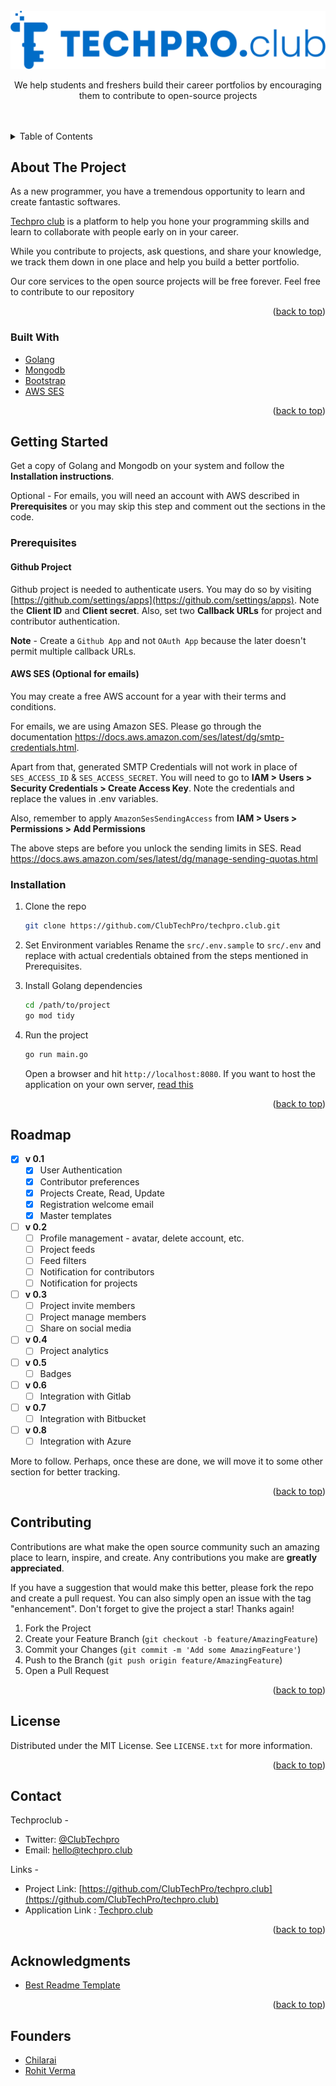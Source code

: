 <div id="top"></div>

<!-- PROJECT LOGO -->
<br />
<div align="center">
  <a href="https://github.com/ClubTechPro/techpro.club">
    <img src="https://github.com/ClubTechPro/techpro.club/blob/master/assets/logos/logo-large.png" alt="Logo" >
  </a>

  <p align="center">
    We help students and freshers build their career portfolios by encouraging them to contribute to open-source projects
    <br />
    <br />
    <br />
    
  </p>
</div>

<!-- TABLE OF CONTENTS -->
<details>
  <summary>Table of Contents</summary>
  <ol>
    <li>
      <a href="#about-the-project">About The Project</a>
      <ul>
        <li><a href="#built-with">Built With</a></li>
      </ul>
    </li>
    <li>
      <a href="#getting-started">Getting Started</a>
      <ul>
        <li><a href="#prerequisites">Prerequisites</a></li>
        <li><a href="#installation">Installation</a></li>
      </ul>
    </li>
    <li><a href="#roadmap">Roadmap</a></li>
    <li><a href="#contributing">Contributing</a></li>
    <li><a href="#license">License</a></li>
    <li><a href="#contact">Contact</a></li>
    <li><a href="#acknowledgments">Acknowledgments</a></li>
    <li><a href="#founder">Founder</a></li>
    <li><a href="#core-team">Core Team</a></li>
  </ol>
</details>

<!-- ABOUT THE PROJECT -->

## About The Project

As a new programmer, you have a tremendous opportunity to learn and create fantastic softwares.

<a href="https://techpro.club">Techpro club</a>  is a platform to help you hone your programming skills and learn to collaborate with people early on in your career.

While you contribute to projects, ask questions, and share your knowledge, we track them down in one place and help you build a better portfolio.

Our core services to the open source projects will be free forever. Feel free to contribute to our repository

<p align="right">(<a href="#top">back to top</a>)</p>

### Built With

-   [Golang](https://go.dev/)
-   [Mongodb](https://www.mongodb.com/)
-   [Bootstrap](https://getbootstrap.com)
-   [AWS SES](https://aws.amazon.com/ses/)

<p align="right">(<a href="#top">back to top</a>)</p>

<!-- GETTING STARTED -->

## Getting Started

Get a copy of Golang and Mongodb on your system and follow the **Installation instructions**.

Optional - For emails, you will need an account with AWS described in **Prerequisites** or you may skip this step and comment out the sections in the code.

### Prerequisites

#### Github Project

Github project is needed to authenticate users. You may do so by visiting [https://github.com/settings/apps](https://github.com/settings/apps). Note the **Client ID** and **Client secret**. Also, set two **Callback URLs** for project and contributor authentication.

**Note** - Create a `Github App` and not `OAuth App` because the later doesn't permit multiple callback URLs.

#### AWS SES (Optional for emails)

You may create a free AWS account for a year with their terms and conditions.

For emails, we are using Amazon SES. Please go through the documentation https://docs.aws.amazon.com/ses/latest/dg/smtp-credentials.html.

Apart from that, generated SMTP Credentials will not work in place of `SES_ACCESS_ID` & `SES_ACCESS_SECRET`. You will need to go to **IAM > Users > Security Credentials > Create Access Key**. Note the credentials and replace the values in .env variables.

Also, remember to apply `AmazonSesSendingAccess` from **IAM > Users > Permissions > Add Permissions**

The above steps are before you unlock the sending limits in SES. Read https://docs.aws.amazon.com/ses/latest/dg/manage-sending-quotas.html

### Installation

1. Clone the repo
    ```sh
    git clone https://github.com/ClubTechPro/techpro.club.git
    ```
2. Set Environment variables
   Rename the `src/.env.sample` to `src/.env` and replace with actual credentials obtained from the steps mentioned in Prerequisites.

3. Install Golang dependencies
    ```sh
    cd /path/to/project
    go mod tidy
    ```
4. Run the project
    ```sh
    go run main.go
    ```
    Open a browser and hit `http://localhost:8080`. If you want to host the application on your own server, <a href="hosting.md">read this</a>

<p align="right">(<a href="#top">back to top</a>)</p>

<!-- USAGE EXAMPLES -->

<!-- ROADMAP -->

## Roadmap

-   [x] **v 0.1**
    -   [x] User Authentication
    -   [x] Contributor preferences
    -   [x] Projects Create, Read, Update
    -   [x] Registration welcome email
    -   [x] Master templates
-   [ ] **v 0.2**
    -   [ ] Profile management - avatar, delete account, etc.
    -   [ ] Project feeds
    -   [ ] Feed filters
    -   [ ] Notification for contributors
    -   [ ] Notification for projects
-   [ ] **v 0.3**
    -   [ ] Project invite members
    -   [ ] Project manage members
    -   [ ] Share on social media
-   [ ] **v 0.4**
    -   [ ] Project analytics
-   [ ] **v 0.5**
    -   [ ] Badges
-   [ ] **v 0.6**
    -   [ ] Integration with Gitlab
-   [ ] **v 0.7**
    -   [ ] Integration with Bitbucket
-   [ ] **v 0.8**
    -   [ ] Integration with Azure

More to follow. Perhaps, once these are done, we will move it to some other section for better tracking.

<p align="right">(<a href="#top">back to top</a>)</p>

<!-- CONTRIBUTING -->

## Contributing

Contributions are what make the open source community such an amazing place to learn, inspire, and create. Any contributions you make are **greatly appreciated**.

If you have a suggestion that would make this better, please fork the repo and create a pull request. You can also simply open an issue with the tag "enhancement".
Don't forget to give the project a star! Thanks again!

1. Fork the Project
2. Create your Feature Branch (`git checkout -b feature/AmazingFeature`)
3. Commit your Changes (`git commit -m 'Add some AmazingFeature'`)
4. Push to the Branch (`git push origin feature/AmazingFeature`)
5. Open a Pull Request

<p align="right">(<a href="#top">back to top</a>)</p>

<!-- LICENSE -->

## License

Distributed under the MIT License. See `LICENSE.txt` for more information.

<p align="right">(<a href="#top">back to top</a>)</p>

<!-- CONTACT -->

## Contact

Techproclub -

-   Twitter: [@ClubTechpro](https://twitter.com/ClubTechpro)
-   Email: hello@techpro.club

Links -

-   Project Link: [https://github.com/ClubTechPro/techpro.club](https://github.com/ClubTechPro/techpro.club)
-   Application Link : [Techpro.club](https://techpro.club)

<p align="right">(<a href="#top">back to top</a>)</p>

<!-- ACKNOWLEDGMENTS -->

## Acknowledgments

-   [Best Readme Template](https://github.com/othneildrew/Best-README-Template)

<p align="right">(<a href="#top">back to top</a>)</p>

## Founders
-   [Chilarai](https://github.com/chilarai)
-   [Rohit Verma](https://github.com/RohitV5)
